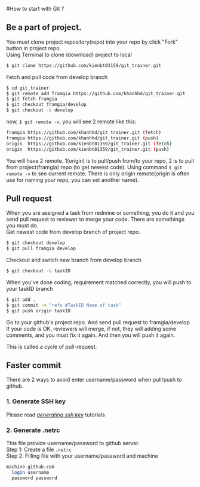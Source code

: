 #How to start with Git ?
## Be a part of project.
You must clone project repository(repo) into your repo by click "Fork" button in project repo.<br/>
Using Terminal to clone (download) project to local

```sh
$ git clone https://github.com/kienbt03159/git_trainer.git
```
Fetch and pull code from develop branch

```sh
$ cd git_trainer
$ git remote add framgia https://github.com/khanhhd/git_trainer.git
$ git fetch framgia
$ git checkout framgia/develop
$ git checkout -b develop
```
now, `$ git remote -v`, you will see 2 remote like this:

```sh
framgia https://github.com/khanhhd/git_trainer.git (fetch)
framgia https://github.com/khanhhd/git_trainer.git (push)
origin  https://github.com/kienbt01359/git_trainer.git (fetch)
origin  https://github.com/kienbt01359/git_trainer.git (push)
```


You will have 2 remote. 1(origin) is to pull/push from/to your repo, 2 is to pull from project(framgia)
repo (to get newest code).
Using command `$ git remote -v` to see current remote. There is only origin remote(origin is often 
use for naming your repo, you can set another name).


## Pull request
When you are assigned a task from redmine or something, you do it and you send pull request to reviewer to merge your code.
There are somethings you must do.<br/>
 Get newest code from develop branch of project repo.

```sh
$ git checkout develop
$ git pull framgia develop
```
 Checkout and switch new branch from develop branch

```sh
$ git checkout -b taskID
```
 When you've done coding, requirement matched correctly, you will push to your taskID branch

```sh
$ git add .
$ git commit -m "refs #TaskID Name of task"
$ git push origin taskID
```
 Go to your github's project repo. And send pull request to framgia/develop<br/>
 If your code is OK, reviewers will merge, if not, they will adding some comments, and you must fix it again.
And then you will push it again.

This is called a cycle of pull-request.

## Faster commit
There are 2 ways to avoid enter username/password when pull/push to github.
### 1. Generate SSH key
Please read [*generating ssh key*](https://help.github.com/articles/generating-ssh-keys) tutorials
### 2. Generate .netrc
This file provide username/password to github server.<br/>
Step 1: Create a file `.netrc`<br/>
Step 2: Filling file with your username/password and machine

```sh
machine github.com
  login username
  password password
```


